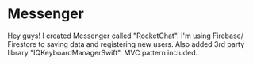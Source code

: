 # Messenger
Hey guys! I created Messenger called "RocketChat". I'm using Firebase/ Firestore to saving data and registering new users. Also added 3rd party library "IQKeyboardManagerSwift". MVC pattern included. 
